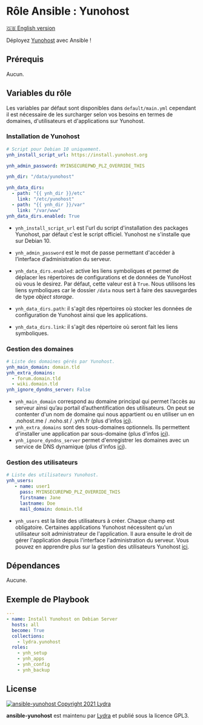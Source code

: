 # Rôle Ansible : Yunohost

[🇬🇧 English version](README.md)

Déployez [Yunohost](https://yunohost.org/#/) avec Ansible !

## Prérequis

Aucun.

## Variables du rôle

Les variables par défaut sont disponibles dans `default/main.yml` cependant il est nécessaire de les surcharger selon vos besoins en termes de domaines, d'utilisateurs et d'applications sur Yunohost.

### Installation de Yunohost

```yml
# Script pour Debian 10 uniquement.
ynh_install_script_url: https://install.yunohost.org

ynh_admin_password: MYINSECUREPWD_PLZ_OVERRIDE_THIS

ynh_dir: "/data/yunohost"

ynh_data_dirs:
  - path: "{{ ynh_dir }}/etc"
    link: "/etc/yunohost"
  - path: "{{ ynh_dir }}/var"
    link: "/var/www"
ynh_data_dirs.enabled: True
```

- `ynh_install_script_url` est l'url du script d'installation des packages Yunohost, par défaut c'est le script officiel. Yunohost ne s'installe que sur Debian 10.
- `ynh_admin_password` est le mot de passe permettant d'accéder à l’interface d’administration du serveur.

- `ynh_data_dirs.enabled`: active les liens symboliques et permet de déplacer les répertoires de configurations et de données de YunoHost où vous le desirez. Par défaut, cette valeur est à `True`. Nous utilisons les liens symboliques car le dossier `/data` nous sert à faire des sauvegardes de type _object storage_.
- `ynh_data_dirs.path`: il s'agit des répertoires où stocker les données de configuration de Yunohost ainsi que les applications.
- `ynh_data_dirs.link`: il s'agit des répertoire où seront fait les liens symboliques.

### Gestion des domaines

```yml
# Liste des domaines gérés par Yunohost.
ynh_main_domain: domain.tld
ynh_extra_domains:
  - forum.domain.tld
  - wiki.domain.tld
ynh_ignore_dyndns_server: False
```

- `ynh_main_domain` correspond au domaine principal qui permet l’accès au serveur ainsi qu’au portail d’authentification des utilisateurs. On peut se contenter d'un nom de domaine qui nous appartient ou en utiliser un en .nohost.me / .noho.st / .ynh.fr (plus d'infos [ici](https://yunohost.org/fr/install/hardware:vps_debian)).
- `ynh_extra_domains` sont des sous-domaines optionnels. Ils permettent d'installer une application par sous-domaine (plus d'infos [ici](https://yunohost.org/fr/dns_subdomains)).
- `ynh_ignore_dyndns_server` permet d'enregistrer les domaines avec un service de DNS dynamique (plus d'infos [ici](https://yunohost.org/fr/dns_dynamicip)).

### Gestion des utilisateurs

```yml
# Liste des utilisateurs Yunohost.
ynh_users:
   - name: user1
     pass: MYINSECUREPWD_PLZ_OVERRIDE_THIS
     firstname: Jane
     lastname: Doe
     mail_domain: domain.tld 
```

- `ynh_users` est la liste des utilisateurs à créer. Chaque champ est obligatoire. Certaines applications Yunohost nécessitent qu'un utilisateur soit administrateur de l'application. Il aura ensuite le droit de gérer l'application depuis l'interface l'administration du serveur. Vous pouvez en apprendre plus sur la gestion des utilisateurs Yunohost [ici](https://yunohost.org/fr/administrate/overview/users).

## Dépendances

Aucune.

## Exemple de Playbook

```yml
---
- name: Install Yunohost on Debian Server
  hosts: all
  become: True
  collections:
    - lydra.yunohost
  roles:
    - ynh_setup
    - ynh_apps
    - ynh_config
    - ynh_backup
```

## License

[![ansible-yunohost Copyright 2021 Lydra](https://www.gnu.org/graphics/gplv3-with-text-136x68.png)](https://choosealicense.com/licenses/gpl-3.0/)

**ansible-yunohost** est maintenu par [Lydra](https://lydra.fr/) et publié sous la licence GPL3.
